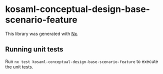 # kosaml-conceptual-design-base-scenario-feature

This library was generated with [Nx](https://nx.dev).

## Running unit tests

Run `nx test kosaml-conceptual-design-base-scenario-feature` to execute the unit tests.
